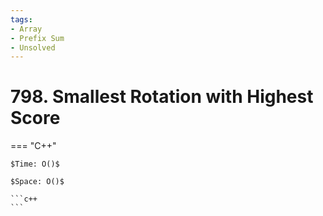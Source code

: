 ```yaml
---
tags:
- Array
- Prefix Sum
- Unsolved
---
```



# 798. Smallest Rotation with Highest Score

=== "C++"

    $Time: O()$

    $Space: O()$

    ```c++
    ```